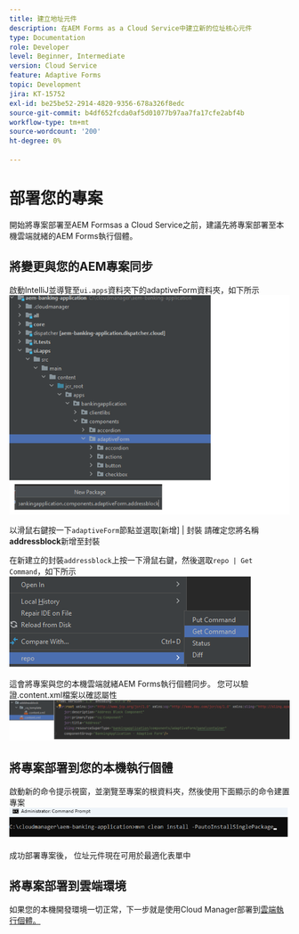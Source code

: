 ```yaml
---
title: 建立地址元件
description: 在AEM Forms as a Cloud Service中建立新的位址核心元件
type: Documentation
role: Developer
level: Beginner, Intermediate
version: Cloud Service
feature: Adaptive Forms
topic: Development
jira: KT-15752
exl-id: be25be52-2914-4820-9356-678a326f8edc
source-git-commit: b4df652fcda0af5d01077b97aa7fa17cfe2abf4b
workflow-type: tm+mt
source-wordcount: '200'
ht-degree: 0%

---
```


# 部署您的專案

開始將專案部署至AEM Formsas a Cloud Service之前，建議先將專案部署至本機雲端就緒的AEM Forms執行個體。

## 將變更與您的AEM專案同步

啟動IntelliJ並導覽至``ui.apps``資料夾下的adaptiveForm資料夾，如下所示
![intellij](assets/intellij.png)

以滑鼠右鍵按一下``adaptiveForm``節點並選取[新增] | 封裝
請確定您將名稱**addressblock**&#x200B;新增至封裝

在新建立的封裝``addressblock``上按一下滑鼠右鍵，然後選取``repo | Get Command``，如下所示
![repo-sync](assets/sync-repo.png)

這會將專案與您的本機雲端就緒AEM Forms執行個體同步。 您可以驗證.content.xml檔案以確認屬性
![同步之後](assets/after-sync.png)

## 將專案部署到您的本機執行個體

啟動新的命令提示視窗，並瀏覽至專案的根資料夾，然後使用下面顯示的命令建置專案
![部署](assets/build-project.png)

成功部署專案後，
位址元件現在可用於最適化表單中

## 將專案部署到雲端環境

如果您的本機開發環境一切正常，下一步就是使用Cloud Manager部署到[雲端執行個體。](https://experienceleague.adobe.com/en/docs/experience-manager-learn/cloud-service/forms/developing-for-cloud-service/push-project-to-cloud-manager-git)
